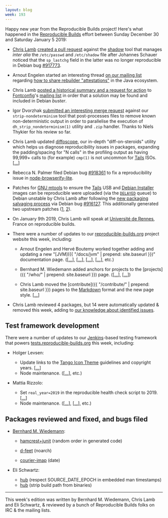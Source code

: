 ```yaml
---
layout: blog
week: 193
---
```


Happy new year from the Reproducible Builds project! Here's what happened in the [Reproducible Builds](https://reproducible-builds.org) effort between Sunday December 30 and Saturday January 5 2019:

* [Chris Lamb](https://chris-lamb.co.uk/) [created a pull request](https://github.com/shadow-maint/shadow/pull/146) against the [shadow](https://github.com/shadow-maint/shadow) tool that manages *inter alia* the `/etc/passwd` and `/etc/shadow` file after Johannes Schauer noticed that the `sp_lastchg` field in the latter was no longer reproducible in Debian bug [#917773](https://bugs.debian.org/917773).

* Arnout Engelen started an interesting thread [on our mailing list](https://lists.reproducible-builds.org/pipermail/rb-general/) regarding [how to share rebuilder "attestations"](https://lists.reproducible-builds.org/pipermail/rb-general/2019-January/001378.html) in the Java ecosystem.

* Chris Lamb [posted a historical summary and a request for action](https://lists.freedesktop.org/archives/fontconfig/2019-January/006420.html) to [Fontconfig](https://www.freedesktop.org/wiki/Software/fontconfig/)'s [mailing list](https://lists.freedesktop.org/archives/fontconfig/) in order that a solution may be found and included in Debian *buster*.

* Igor Dvorzhak [submitted an interesting merge request](https://salsa.debian.org/reproducible-builds/strip-nondeterminism/merge_requests/3) against our `strip-nondeterminism` tool that post-processes files to remove known non-deterministic output in order to parallelise the execution of `dh_strip_nondeterminism(1)` utility and `.zip` handler. Thanks to Niels Thykier for his review so far.

* Chris Lamb updated [diffoscope](https://diffoscope.org/), our in-depth "diff-on-steroids" utility which helps us diagnose reproducibility issues in packages, expanding the padding/spacing for "N calls" in the profiling output as having 99,999+ calls to (for example) `cmp(1)` is not uncommon for [Tails](https://tails.boum.org) ISOs. [[...](https://salsa.debian.org/reproducible-builds/diffoscope/commit/21e4c1d)]

* Rebecca N. Palmer filed Debian bug [#918361](https://bugs.debian.org/918361) to fix a reproducibility issue in [node-browserify-lite](https://tracker.debian.org/pkg/node-browserify-lite).

* Patches for [GNU mtools](https://www.gnu.org/software/mtools/) to ensure the [Tails](https://tails.boum.org/) USB and [Debian Installer](https://www.debian.org/devel/debian-installer/) images can be reproducible were uploaded (via the [`DELAYED`](https://ftp-master.debian.org/deferred.html) queue) to Debian unstable by Chris Lamb after following the [new packaging salvaging process](https://www.debian.org/doc/manuals/developers-reference/ch05.en.html#package-salvaging) via Debian bug [#916127](https://bugs.debian.org/916127). This additionally generated two upstream patches ([1](http://lists.gnu.org/archive/html/info-mtools/2019-01/msg00003.html), [2](http://lists.gnu.org/archive/html/info-mtools/2019-01/msg00000.html)).

* On January 9th 2019, Chris Lamb will speak at [Université de Rennes](https://www.univ-rennes1.fr/), France on reproducible builds.

* There were a number of updates to our [reproducible-builds.org](https://reproducible-builds.org) project website this week, including:

    * Arnout Engelen and Hervé Boutemy worked together adding and updating a new "[JVM]({{ "/docs/jvm" | prepend: site.baseurl }})" documentation page. ([[...](https://salsa.debian.org/reproducible-builds/reproducible-website/commit/573dd7f)], [[...](https://salsa.debian.org/reproducible-builds/reproducible-website/commit/19ec440)], [[...](https://salsa.debian.org/reproducible-builds/reproducible-website/commit/83c7ca0)], [[...](https://salsa.debian.org/reproducible-builds/reproducible-website/commit/6ba3e56)], etc.)

    * Bernhard M. Wiedemann added anchors for projects to the [projects]({{ "/who/" | prepend: site.baseurl }}) page. ([[...](https://salsa.debian.org/reproducible-builds/reproducible-website/commit/c9a2d4f)], [[...](https://salsa.debian.org/reproducible-builds/reproducible-website/commit/0d26eed)])

    * Chris Lamb moved the [contribute]({{ "/contribute/" | prepend: site.baseurl }}) pages to the [Markdown](https://en.wikipedia.org/wiki/Markdown) format and the new page style. [[...](https://salsa.debian.org/reproducible-builds/reproducible-website/commit/d8bb620)]

* Chris Lamb reviewed 4 packages, but 14 were automatically updated & removed this week, adding to [our knowledge about identified issues](https://tests.reproducible-builds.org/debian/index_issues.html).

## Test framework development

There were a number of updates to our [Jenkins](https://jenkins.io/)-based testing framework that powers [tests.reproducible-builds.org](https://tests.reproducible-builds.org) this week, including:

* Holger Levsen:
    * Update links to the [Tango Icon Theme](http://tango.freedesktop.org/Tango_Icon_Library) guidelines and copyright years. [[...](https://salsa.debian.org/qa/jenkins.debian.net/commit/bed9679b)]
    * Node maintenance. ([[...](https://salsa.debian.org/qa/jenkins.debian.net/commit/7f7145ce)], etc.)

* Mattia Rizzolo:
    * Set `real_year=2019` in the reproducible health check script to 2019. [[...](https://salsa.debian.org/qa/jenkins.debian.net/commit/a2f2ce04)]
    * Node maintenance. ([[...](https://salsa.debian.org/qa/jenkins.debian.net/commit/ebc30a8d)], [[...](https://salsa.debian.org/qa/jenkins.debian.net/commit/b7c521fe)], etc.)

## Packages reviewed and fixed, and bugs filed

* [Bernhard M. Wiedemann](https://lizards.opensuse.org/author/bmwiedemann/):
    * [hamcrest+junit](https://bugzilla.opensuse.org/show_bug.cgi?id=1120493) (random order in generated code)
    * [d-feet](https://build.opensuse.org/request/show/662511) (noarch)

    * [courier-imap](https://build.opensuse.org/request/show/662627) (date)

* Eli Schwartz:
    * [hub](https://github.com/github/hub/pull/1992) (respect SOURCE_DATE_EPOCH in embedded man timestamps)
    * [hub](https://github.com/github/hub/pull/1994) (strip build path from binaries)

---

This week's edition was written by Bernhard M. Wiedemann, Chris Lamb and Eli Schwartz, & reviewed by a bunch of Reproducible Builds folks on IRC & the mailing lists.
